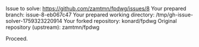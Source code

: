 Issue to solve: https://github.com/zamtmn/fpdwg/issues/8
Your prepared branch: issue-8-eb067c47
Your prepared working directory: /tmp/gh-issue-solver-1759323220914
Your forked repository: konard/fpdwg
Original repository (upstream): zamtmn/fpdwg

Proceed.